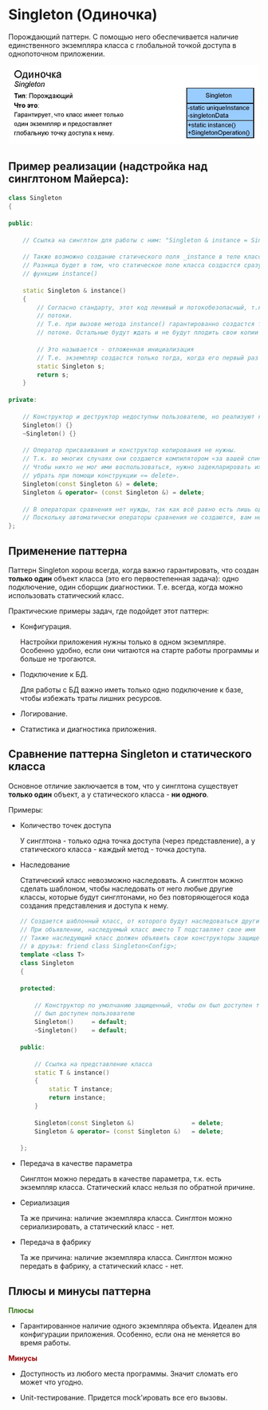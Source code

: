 
# Singleton (Одиночка)

Порождающий паттерн. С помощью него обеспечивается наличие единственного экземпляра класса с глобальной точкой доступа в однопоточном приложении.

![UML диаграмма паттерна](singleton.jpg)

## Пример реализации (надстройка над синглтоном Майерса):

```c++
class Singleton
{

public:

    // Ссылка на синглтон для работы с ним: "Singleton & instance = Singleton::Instance();"

    // Также возможно создание статического поля _instance в теле класса
    // Разница будет в том, что статическое поле класса создастся сразу, а не при первом вызове
    // функции instance()

    static Singleton & instance()
    {
        // Согласно стандарту, этот код ленивый и потокобезопасный, т.к. static распространяется на
        // потоки.
        // Т.е. при вызове метода instance() гарантированно создастся только один объект в одном
        // потоке. Остальные будут ждать и не будут плодить свои копии объекта.

        // Это называется - отложенная инициализация
        // Т.е. экземпляр создастся только тогда, когда его первый раз вызовут
        static Singleton s;
        return s;
    }

private:

    // Конструктор и деструктор недоступны пользователю, но реализуют какую-то логику
    Singleton() {}
    ~Singleton() {}

    // Оператор присваивания и конструктор копирования не нужны.
    // Т.к. во многих случаях они создаются компилятором «за вашей спиной».
    // Чтобы никто не мог ими воспользоваться, нужно задекларировать их приватными или (с С++11)
    // убрать при помощи конструкции «= delete».
    Singleton(const Singleton &) = delete;
    Singleton & operator= (const Singleton &) = delete;

    // В операторах сравнения нет нужды, так как всё равно есть лишь один экземпляр.
    // Поскольку автоматически операторы сравнения не создаются, вам не нужно ни о чём беспокоиться.
};
```

## Применение паттерна

Паттерн Singleton хорош всегда, когда важно гарантировать, что создан **только один** объект класса (это его первостепенная задача): одно подключение, один сборщик диагностики. Т.е. всегда, когда можно использовать статический класс.

Практические примеры задач, где подойдет этот паттерн:

- Конфигурация.

    Настройки приложения нужны только в одном экземпляре. Особенно удобно, если они читаются на старте работы программы и больше не трогаются.

- Подключение к БД.

    Для работы с БД важно иметь только одно подключение к базе, чтобы избежать траты лишних ресурсов.

- Логирование.

- Статистика и диагностика приложения.

## Сравнение паттерна Singleton и статического класса

Основное отличие заключается в том, что у синглтона существует **только один** объект, а у статического класса - **ни одного**.

Примеры:

- Количество точек доступа

    У синглтона - только одна точка доступа (через представление), а у статического класса - каждый метод - точка доступа.

- Наследование

    Статический класс невозможно наследовать. А синглтон можно сделать шаблоном, чтобы наследовать от него любые другие классы, которые будут синглтонами, но без повторяющегося кода создания представления и доступа к нему.

    ```c++
    // Создается шаблонный класс, от которого будут наследоваться другие синглтоны
    // При объявлении, наследуемый класс вместо T подставляет свое имя
    // Также наследующий класс должен объявить свои конструкторы защищенными и добавить Singleton
    // в друзья: friend class Singleton<Config>;
    template <class T>
    class Singleton
    {

    protected:

        // Конструктор по умолчанию защищенный, чтобы он был доступен только в наследниках, но не
        // был доступен пользователю
        Singleton()     = default;
        ~Singleton()    = default;

    public:

        // Ссылка на представление класса
        static T & instance()
        {
            static T instance;
            return instance;
        }

        Singleton(const Singleton &)                = delete;
        Singleton & operator= (const Singleton &)   = delete;

    };
    ```

- Передача в качестве параметра

    Синглтон можно передать в качестве параметра, т.к. есть экземпляр класса. Статический класс нельзя по обратной причине.

- Сериализация

    Та же причина: наличие экземпляра класса. Синглтон можно сериализировать, а статический класс - нет.

- Передача в фабрику

    Та же причина: наличие экземпляра класса. Синглтон можно передать в фабрику, а статический класс - нет.


## Плюсы и минусы паттерна

**<font color=#38761d> Плюсы </font>**

- Гарантированное наличие одного экземпляра объекта. Идеален для конфигурации приложения. Особенно, если она не меняется во время работы.


**<font color=#990000> Минусы </font>**

- Доступность из любого места программы. Значит сломать его может что угодно.

- Unit-тестирование. Придется mock'ировать все его вызовы.
